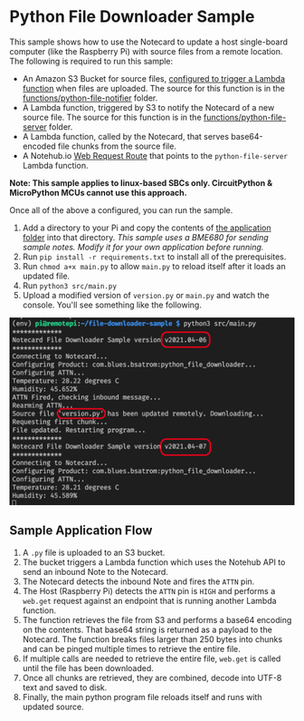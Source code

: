 # Python File Downloader Sample

This sample shows how to use the Notecard to update a host single-board computer
(like the Raspberry Pi) with source files from a remote location. The following
is required to run this sample:

- An Amazon S3 Bucket for source files, [configured to trigger a Lambda function](https://docs.aws.amazon.com/lambda/latest/dg/with-s3-example.html) when files are uploaded. The source for this function is in the [functions/python-file-notifier](functions/python-file-notifier/handler.py) folder.
- A Lambda function, triggered by S3 to notify the Notecard of a new source file. The source for this function is in the [functions/python-file-server](functions/python-file-server/handler.py) folder.
- A Lambda function, called by the Notecard, that serves base64-encoded file chunks from the source file.
- A Notehub.io [Web Request Route](https://dev.blues.io/reference/notecard-walkthrough/web-transactions/#web-transactions) that points to the `python-file-server` Lambda function.

**Note: This sample applies to linux-based SBCs only. CircuitPython & MicroPython MCUs cannot use this approach.**

Once all of the above a configured, you can run the sample.

1. Add a directory to your Pi and copy the contents of [the application folder](application/) into that directory. _This sample uses a BME680 for sending sample notes. Modify it for your own application before running._
2. Run `pip install -r requirements.txt` to install all of the prerequisites.
3. Run `chmod a+x main.py` to allow `main.py` to reload itself after it loads an updated file.
4. Run `python3 src/main.py`
5. Upload a modified version of `version.py` or `main.py` and watch the console. You'll see something like the following.

![File Downloader Example](assets/downloader-example.png)

## Sample Application Flow

1. A `.py` file is uploaded to an S3 bucket.
2. The bucket triggers a Lambda function which uses the Notehub API to send an inbound Note to the Notecard.
3. The Notecard detects the inbound Note and fires the `ATTN` pin.
4. The Host (Raspberry Pi) detects the `ATTN` pin is `HIGH` and performs a `web.get` request against an endpoint that is running another Lambda function.
5. The function retrieves the file from S3 and performs a base64 encoding on the contents. That base64 string is returned as a payload to the Notecard. The function breaks files larger than 250 bytes into chunks and can be pinged multiple times to retrieve the entire file.
6. If multiple calls are needed to retrieve the entire file, `web.get` is called until the file has been downloaded.
7. Once all chunks are retrieved, they are combined, decode into UTF-8 text and saved to disk.
8. Finally, the main python program file reloads itself and runs with updated source.